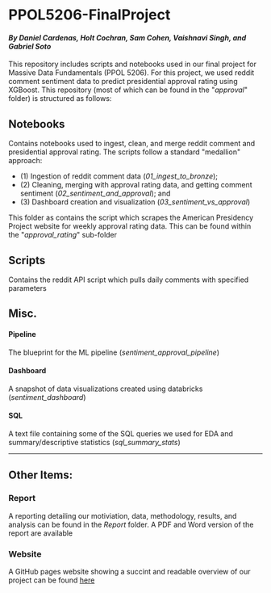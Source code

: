 # PPOL5206-FinalProject
#### *By  Daniel Cardenas, Holt Cochran, Sam Cohen, Vaishnavi Singh, and Gabriel Soto* ####
This repository includes scripts and notebooks used in our final project for Massive Data Fundamentals (PPOL 5206). For this project, we used reddit comment sentiment data to predict presidential approval rating using XGBoost. This repository (most of which can be found in the "*approval*" folder) is structured as follows:

## Notebooks
Contains notebooks used to ingest, clean, and merge reddit comment and presidential approval rating. The scripts follow a standard "medallion" approach: 
- (1) Ingestion of reddit comment data (*01_ingest_to_bronze*);
- (2) Cleaning, merging with approval rating data, and getting comment sentiment (*02_sentiment_and_approval*); and
- (3) Dashboard creation and visualization (*03_sentiment_vs_approval*)

This folder as contains the script which scrapes the American Presidency Project website for weekly approval rating data. This can be found within the "*approval_rating*" sub-folder

## Scripts
Contains the reddit API script which pulls daily comments with specified parameters

## Misc. 
#### Pipeline
The blueprint for the ML pipeline (*sentiment_approval_pipeline*)

#### Dashboard
A snapshot of data visualizations created using databricks (*sentiment_dashboard*)

#### SQL
A text file containing some of the SQL queries we used for EDA and summary/descriptive statistics (*sql_summary_stats*)

---
## Other Items:
### Report 
A reporting detailing our motiviation, data, methodology, results, and analysis can be found in the *Report* folder. A PDF and Word version of the report are available

### Website
A GitHub pages website showing a succint and readable overview of our project can be found [here](https://sec178.github.io/ppol5206_presapproval.github.io/)
